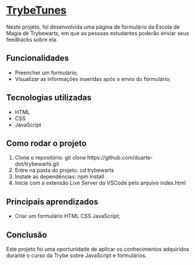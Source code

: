 # <a target="_blank" href="http://duarte-dot-trybetunes.surge.sh">TrybeTunes</a>

Neste projeto, foi desenvolvida uma página de formulário da Escola de Magia de Trybewarts, em que as pessoas estudantes poderão enviar seus feedbacks sobre ela.

## Funcionalidades

<ul>
  <li>Preencher um formulário;</li>
  <li>Visualizar as informações inseridas após o envio do formulário;</li>
</ul>

## Tecnologias utilizadas

<ul>
  <li>HTML</li>
  <li>CSS</li>
  <li>JavaScript</li>
</ul>

## Como rodar o projeto

<ol>
  <li>Clone o repositório: git clone https://github.com/duarte-dot/trybewarts.git</li>
  <li>Entre na pasta do projeto: cd trybewarts</li>
  <li>Instale as dependências: npm install</li>
  <li>Inicie com a extensão Live Server do VSCode pelo arquivo index.html</li>
</ol>

## Principais aprendizados

<ul>
  <li>Criar um formulário HTML CSS JavaScript;</li>
</ul>

## Conclusão

Este projeto foi uma oportunidade de aplicar os conhecimentos adquiridos durante o curso da Trybe sobre JavaScript e formulários.

